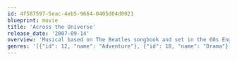 ```yaml
---
id: 4f587597-5eac-4eb5-9664-0405d04d0021
blueprint: movie
title: 'Across the Universe'
release_date: '2007-09-14'
overview: 'Musical based on The Beatles songbook and set in the 60s England, America, and Vietnam. The love story of Lucy and Jude is intertwined with the anti-war movement and social protests of the 60s.'
genres: '[{"id": 12, "name": "Adventure"}, {"id": 18, "name": "Drama"}, {"id": 10402, "name": "Music"}, {"id": 10749, "name": "Romance"}]'
---
```

